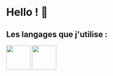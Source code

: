 # Hello ! 👋
## Les langages que j'utilise :

<div display: flex; align-items:center;>
<img src="https://upload.wikimedia.org/wikipedia/commons/thumb/6/61/HTML5_logo_and_wordmark.svg/512px-HTML5_logo_and_wordmark.svg.png" width="65px" height="65px" object-fit: cover;>
<img src="https://upload.wikimedia.org/wikipedia/commons/thumb/d/d5/CSS3_logo_and_wordmark.svg/1452px-CSS3_logo_and_wordmark.svg.png" width="65px" height="65px" object-fit: cover;>
</div>
